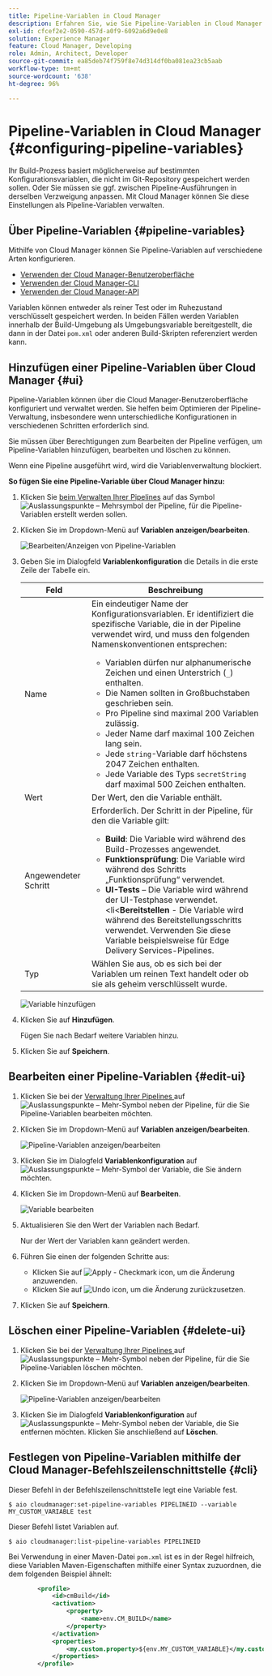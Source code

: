 ```yaml
---
title: Pipeline-Variablen in Cloud Manager
description: Erfahren Sie, wie Sie Pipeline-Variablen in Cloud Manager verwenden können, um bestimmte Konfigurationsvariablen für Ihren Build zu verwalten.
exl-id: cfcef2e2-0590-457d-a0f9-6092a6d9e0e8
solution: Experience Manager
feature: Cloud Manager, Developing
role: Admin, Architect, Developer
source-git-commit: ea85deb74f759f8e74d314df0ba081ea23cb5aab
workflow-type: tm+mt
source-wordcount: '638'
ht-degree: 96%

---
```


# Pipeline-Variablen in Cloud Manager {#configuring-pipeline-variables}

Ihr Build-Prozess basiert möglicherweise auf bestimmten Konfigurationsvariablen, die nicht im Git-Repository gespeichert werden sollen. Oder Sie müssen sie ggf. zwischen Pipeline-Ausführungen in derselben Verzweigung anpassen. Mit Cloud Manager können Sie diese Einstellungen als Pipeline-Variablen verwalten.

## Über Pipeline-Variablen {#pipeline-variables}

Mithilfe von Cloud Manager können Sie Pipeline-Variablen auf verschiedene Arten konfigurieren.

* [Verwenden der Cloud Manager-Benutzeroberfläche](#ui)
* [Verwenden der Cloud Manager-CLI](#cli)
* [Verwenden der Cloud Manager-API](https://developer.adobe.com/experience-cloud/cloud-manager/reference/api/#tag/Variables/operation/getPipelineVariables)

Variablen können entweder als reiner Test oder im Ruhezustand verschlüsselt gespeichert werden. In beiden Fällen werden Variablen innerhalb der Build-Umgebung als Umgebungsvariable bereitgestellt, die dann in der Datei `pom.xml` oder anderen Build-Skripten referenziert werden kann.

## Hinzufügen einer Pipeline-Variablen über Cloud Manager {#ui}

Pipeline-Variablen können über die Cloud Manager-Benutzeroberfläche konfiguriert und verwaltet werden. Sie helfen beim Optimieren der Pipeline-Verwaltung, insbesondere wenn unterschiedliche Konfigurationen in verschiedenen Schritten erforderlich sind.

Sie müssen über Berechtigungen zum Bearbeiten der Pipeline verfügen, um Pipeline-Variablen hinzufügen, bearbeiten und löschen zu können.

Wenn eine Pipeline ausgeführt wird, wird die Variablenverwaltung blockiert.

**So fügen Sie eine Pipeline-Variable über Cloud Manager hinzu:**

1. Klicken Sie [beim Verwalten Ihrer Pipelines](/help/implementing/cloud-manager/configuring-pipelines/managing-pipelines.md) auf das Symbol ![Auslassungspunkte – Mehrsymbol](https://spectrum.adobe.com/static/icons/workflow_18/Smock_More_18_N.svg) der Pipeline, für die Pipeline-Variablen erstellt werden sollen.

1. Klicken Sie im Dropdown-Menü auf **Variablen anzeigen/bearbeiten**.

   ![Bearbeiten/Anzeigen von Pipeline-Variablen](/help/implementing/cloud-manager/assets/pipeline-variables-view-edit.png)

1. Geben Sie im Dialogfeld **Variablenkonfiguration** die Details in die erste Zeile der Tabelle ein.

   | Feld | Beschreibung |
   | --- | --- |
   | Name | Ein eindeutiger Name der Konfigurationsvariablen. Er identifiziert die spezifische Variable, die in der Pipeline verwendet wird, und muss den folgenden Namenskonventionen entsprechen:<ul><li>Variablen dürfen nur alphanumerische Zeichen und einen Unterstrich (`_`) enthalten.</li><li>Die Namen sollten in Großbuchstaben geschrieben sein.</li><li>Pro Pipeline sind maximal 200 Variablen zulässig.</li><li>Jeder Name darf maximal 100 Zeichen lang sein.</li><li>Jede `string`-Variable darf höchstens 2047 Zeichen enthalten.</li><li>Jede Variable des Typs `secretString` darf maximal 500 Zeichen enthalten.</li></ul> |
   | Wert | Der Wert, den die Variable enthält. |
   | Angewendeter Schritt | Erforderlich. Der Schritt in der Pipeline, für den die Variable gilt:<ul><li>**Build**: Die Variable wird während des Build-Prozesses angewendet.</li><li>**Funktionsprüfung**: Die Variable wird während des Schritts „Funktionsprüfung“ verwendet.</li><li>**UI-Tests** – Die Variable wird während der UI-Testphase verwendet.</li>&lt;li&lt;**Bereitstellen** - Die Variable wird während des Bereitstellungsschritts verwendet. Verwenden Sie diese Variable beispielsweise für Edge Delivery Services-Pipelines.</li></ul> |
   | Typ | Wählen Sie aus, ob es sich bei der Variablen um reinen Text handelt oder ob sie als geheim verschlüsselt wurde. |

   ![Variable hinzufügen](/help/implementing/cloud-manager/assets/pipeline-variables-add-variable.png)

1. Klicken Sie auf **Hinzufügen**.

   Fügen Sie nach Bedarf weitere Variablen hinzu.

1. Klicken Sie auf **Speichern**.

## Bearbeiten einer Pipeline-Variablen {#edit-ui}

1. Klicken Sie bei der [Verwaltung Ihrer Pipelines ](/help/implementing/cloud-manager/configuring-pipelines/managing-pipelines.md) auf ![Auslassungspunkte – Mehr-Symbol](https://spectrum.adobe.com/static/icons/workflow_18/Smock_More_18_N.svg) neben der Pipeline, für die Sie Pipeline-Variablen bearbeiten möchten.

1. Klicken Sie im Dropdown-Menü auf **Variablen anzeigen/bearbeiten**.

   ![Pipeline-Variablen anzeigen/bearbeiten](/help/implementing/cloud-manager/assets/pipeline-variables-view-edit.png)

1. Klicken Sie im Dialogfeld **Variablenkonfiguration** auf ![Auslassungspunkte – Mehr-Symbol](https://spectrum.adobe.com/static/icons/workflow_18/Smock_More_18_N.svg) der Variable, die Sie ändern möchten.

1. Klicken Sie im Dropdown-Menü auf **Bearbeiten**.

   ![Variable bearbeiten](/help/implementing/cloud-manager/assets/pipeline-variables-edit.png)

1. Aktualisieren Sie den Wert der Variablen nach Bedarf.

   Nur der Wert der Variablen kann geändert werden.

1. Führen Sie einen der folgenden Schritte aus:

   * Klicken Sie auf ![Apply - Checkmark icon](https://spectrum.adobe.com/static/icons/workflow_18/Smock_Checkmark_18_N.svg), um die Änderung anzuwenden.
   * Klicken Sie auf ![Undo icon](https://spectrum.adobe.com/static/icons/workflow_18/Smock_Undo_18_N.svg), um die Änderung zurückzusetzen.

1. Klicken Sie auf **Speichern**.


## Löschen einer Pipeline-Variablen {#delete-ui}

1. Klicken Sie bei der [Verwaltung Ihrer Pipelines ](/help/implementing/cloud-manager/configuring-pipelines/managing-pipelines.md) auf ![Auslassungspunkte – Mehr-Symbol](https://spectrum.adobe.com/static/icons/workflow_18/Smock_More_18_N.svg) neben der Pipeline, für die Sie Pipeline-Variablen löschen möchten.

1. Klicken Sie im Dropdown-Menü auf **Variablen anzeigen/bearbeiten**.

   ![Pipeline-Variablen anzeigen/bearbeiten](/help/implementing/cloud-manager/assets/pipeline-variables-view-edit.png)

1. Klicken Sie im Dialogfeld **Variablenkonfiguration** auf ![Auslassungspunkte – Mehr-Symbol](https://spectrum.adobe.com/static/icons/workflow_18/Smock_More_18_N.svg) neben der Variable, die Sie entfernen möchten. Klicken Sie anschließend auf **Löschen**.

## Festlegen von Pipeline-Variablen mithilfe der Cloud Manager-Befehlszeilenschnittstelle {#cli}

Dieser Befehl in der Befehlszeilenschnittstelle legt eine Variable fest.

```shell
$ aio cloudmanager:set-pipeline-variables PIPELINEID --variable MY_CUSTOM_VARIABLE test
```

Dieser Befehl listet Variablen auf.

```shell
$ aio cloudmanager:list-pipeline-variables PIPELINEID
```

Bei Verwendung in einer Maven-Datei `pom.xml` ist es in der Regel hilfreich, diese Variablen Maven-Eigenschaften mithilfe einer Syntax zuzuordnen, die dem folgenden Beispiel ähnelt:

```xml
        <profile>
            <id>cmBuild</id>
            <activation>
                <property>
                    <name>env.CM_BUILD</name>
                </property>
            </activation>
            <properties>
                <my.custom.property>${env.MY_CUSTOM_VARIABLE}</my.custom.property> 
            </properties>
        </profile>
```
